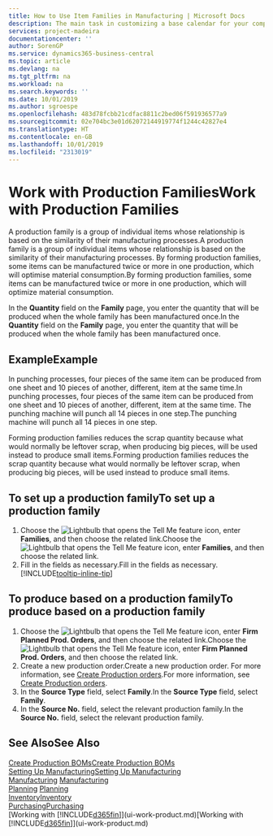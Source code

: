 ```yaml
---
title: How to Use Item Families in Manufacturing | Microsoft Docs
description: The main task in customizing a base calendar for your company, or one of its business partners, is to enter any changes to working and nonworking day status.
services: project-madeira
documentationcenter: ''
author: SorenGP
ms.service: dynamics365-business-central
ms.topic: article
ms.devlang: na
ms.tgt_pltfrm: na
ms.workload: na
ms.search.keywords: ''
ms.date: 10/01/2019
ms.author: sgroespe
ms.openlocfilehash: 483d78fcbb21cdfac8811c2bed06f591936577a9
ms.sourcegitcommit: 02e704bc3e01d62072144919774f1244c42827e4
ms.translationtype: HT
ms.contentlocale: en-GB
ms.lasthandoff: 10/01/2019
ms.locfileid: "2313019"
---
```

# <a name="work-with-production-families"></a><span data-ttu-id="8a2e8-103">Work with Production Families</span><span class="sxs-lookup"><span data-stu-id="8a2e8-103">Work with Production Families</span></span>
<span data-ttu-id="8a2e8-104">A production family is a group of individual items whose relationship is based on the similarity of their manufacturing processes.</span><span class="sxs-lookup"><span data-stu-id="8a2e8-104">A production family is a group of individual items whose relationship is based on the similarity of their manufacturing processes.</span></span> <span data-ttu-id="8a2e8-105">By forming production families, some items can be manufactured twice or more in one production, which will optimise material consumption.</span><span class="sxs-lookup"><span data-stu-id="8a2e8-105">By forming production families, some items can be manufactured twice or more in one production, which will optimize material consumption.</span></span>

<span data-ttu-id="8a2e8-106">In the **Quantity** field on the **Family** page, you enter the quantity that will be produced when the whole family has been manufactured once.</span><span class="sxs-lookup"><span data-stu-id="8a2e8-106">In the **Quantity** field on the **Family** page, you enter the quantity that will be produced when the whole family has been manufactured once.</span></span>

## <a name="example"></a><span data-ttu-id="8a2e8-107">Example</span><span class="sxs-lookup"><span data-stu-id="8a2e8-107">Example</span></span>
<span data-ttu-id="8a2e8-108">In punching processes, four pieces of the same item can be produced from one sheet and 10 pieces of another, different, item at the same time.</span><span class="sxs-lookup"><span data-stu-id="8a2e8-108">In punching processes, four pieces of the same item can be produced from one sheet and 10 pieces of another, different, item at the same time.</span></span> <span data-ttu-id="8a2e8-109">The punching machine will punch all 14 pieces in one step.</span><span class="sxs-lookup"><span data-stu-id="8a2e8-109">The punching machine will punch all 14 pieces in one step.</span></span>

<span data-ttu-id="8a2e8-110">Forming production families reduces the scrap quantity because what would normally be leftover scrap, when producing big pieces, will be used instead to produce small items.</span><span class="sxs-lookup"><span data-stu-id="8a2e8-110">Forming production families reduces the scrap quantity because what would normally be leftover scrap, when producing big pieces, will be used instead to produce small items.</span></span>

## <a name="to-set-up-a-production-family"></a><span data-ttu-id="8a2e8-111">To set up a production family</span><span class="sxs-lookup"><span data-stu-id="8a2e8-111">To set up a production family</span></span>
1. <span data-ttu-id="8a2e8-112">Choose the ![Lightbulb that opens the Tell Me feature](media/ui-search/search_small.png "Tell me what you want to do") icon, enter **Families**, and then choose the related link.</span><span class="sxs-lookup"><span data-stu-id="8a2e8-112">Choose the ![Lightbulb that opens the Tell Me feature](media/ui-search/search_small.png "Tell me what you want to do") icon, enter **Families**, and then choose the related link.</span></span>
2. <span data-ttu-id="8a2e8-113">Fill in the fields as necessary.</span><span class="sxs-lookup"><span data-stu-id="8a2e8-113">Fill in the fields as necessary.</span></span> [!INCLUDE[tooltip-inline-tip](includes/tooltip-inline-tip_md.md)]

## <a name="to-produce-based-on-a-production-family"></a><span data-ttu-id="8a2e8-114">To produce based on a production family</span><span class="sxs-lookup"><span data-stu-id="8a2e8-114">To produce based on a production family</span></span>
1. <span data-ttu-id="8a2e8-115">Choose the ![Lightbulb that opens the Tell Me feature](media/ui-search/search_small.png "Tell me what you want to do") icon, enter **Firm Planned Prod. Orders**, and then choose the related link.</span><span class="sxs-lookup"><span data-stu-id="8a2e8-115">Choose the ![Lightbulb that opens the Tell Me feature](media/ui-search/search_small.png "Tell me what you want to do") icon, enter **Firm Planned Prod. Orders**, and then choose the related link.</span></span>
2. <span data-ttu-id="8a2e8-116">Create a new production order.</span><span class="sxs-lookup"><span data-stu-id="8a2e8-116">Create a new production order.</span></span> <span data-ttu-id="8a2e8-117">For more information, see [Create Production orders](production-how-to-create-production-orders.md).</span><span class="sxs-lookup"><span data-stu-id="8a2e8-117">For more information, see [Create Production orders](production-how-to-create-production-orders.md).</span></span>
3. <span data-ttu-id="8a2e8-118">In the **Source Type** field, select **Family**.</span><span class="sxs-lookup"><span data-stu-id="8a2e8-118">In the **Source Type** field, select **Family**.</span></span>  
4. <span data-ttu-id="8a2e8-119">In the **Source No.** field, select the relevant production family.</span><span class="sxs-lookup"><span data-stu-id="8a2e8-119">In the **Source No.** field, select the relevant production family.</span></span>

## <a name="see-also"></a><span data-ttu-id="8a2e8-120">See Also</span><span class="sxs-lookup"><span data-stu-id="8a2e8-120">See Also</span></span>
[<span data-ttu-id="8a2e8-121">Create Production BOMs</span><span class="sxs-lookup"><span data-stu-id="8a2e8-121">Create Production BOMs</span></span>](production-how-to-create-production-boms.md)  
[<span data-ttu-id="8a2e8-122">Setting Up Manufacturing</span><span class="sxs-lookup"><span data-stu-id="8a2e8-122">Setting Up Manufacturing</span></span>](production-configure-production-processes.md)  
<span data-ttu-id="8a2e8-123">[Manufacturing](production-manage-manufacturing.md)  </span><span class="sxs-lookup"><span data-stu-id="8a2e8-123">[Manufacturing](production-manage-manufacturing.md)  </span></span>  
<span data-ttu-id="8a2e8-124">[Planning](production-planning.md) </span><span class="sxs-lookup"><span data-stu-id="8a2e8-124">[Planning](production-planning.md) </span></span>  
[<span data-ttu-id="8a2e8-125">Inventory</span><span class="sxs-lookup"><span data-stu-id="8a2e8-125">Inventory</span></span>](inventory-manage-inventory.md)  
[<span data-ttu-id="8a2e8-126">Purchasing</span><span class="sxs-lookup"><span data-stu-id="8a2e8-126">Purchasing</span></span>](purchasing-manage-purchasing.md)  
<span data-ttu-id="8a2e8-127">[Working with [!INCLUDE[d365fin](includes/d365fin_md.md)]](ui-work-product.md)</span><span class="sxs-lookup"><span data-stu-id="8a2e8-127">[Working with [!INCLUDE[d365fin](includes/d365fin_md.md)]](ui-work-product.md)</span></span>
